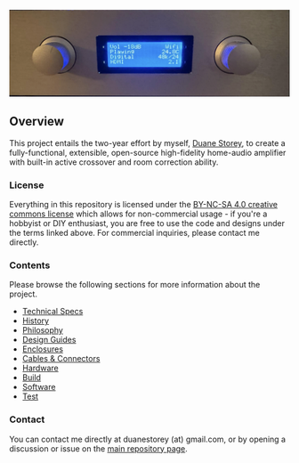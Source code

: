 ![Amplifier Front](images/amplifier-front.png)

## Overview

This project entails the two-year effort by myself, [Duane Storey](https://duanestorey.com), to create a fully-functional, extensible, open-source high-fidelity home-audio amplifier with built-in active crossover and room correction ability. 

### License 

Everything in this repository is licensed under the [BY-NC-SA 4.0 creative commons license](https://creativecommons.org/licenses/by-nc-sa/4.0/) which allows for non-commercial usage - if you're a hobbyist or DIY enthusiast, you are free to use the code and designs under the terms linked above. For commercial inquiries, please contact me directly.

### Contents

Please browse the following sections for more information about the project.

- [Technical Specs](specs.md)
- [History](history.md)
- [Philosophy](philosophy.md)
- [Design Guides](design-guides.md)
- [Enclosures](enclosures.md)
- [Cables & Connectors](cables.md)
- [Hardware](hardware/index.md)
- [Build](build/index.md)
- [Software](software/index.md)
- [Test](test.md)

### Contact

You can contact me directly at duanestorey (at) gmail.com, or by opening a discussion or issue on the [main repository page](https://github.com/duanestorey/hifi-amp). 